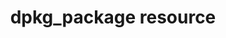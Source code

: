---
resource_reference: true
common_resource_functionality_multiple_packages: false
common_resource_functionality_resources_common_windows_security: false
cookbook_file_specificity: false
debug_recipes_chef_shell: false
handler_custom: false
handler_types: false
nameless_apt_update: false
nameless_build_essential: false
properties_multiple_packages: false
properties_resources_common_windows_security: false
properties_shortcode: 
ps_credential_helper: false
registry_key: false
remote_directory_recursive_directories: false
remote_file_prevent_re_downloads: false
remote_file_unc_path: false
resource_directory_recursive_directories: false
resource_package_options: false
resources_common_atomic_update: false
resources_common_guard_interpreter: false
resources_common_guards: true
resources_common_notification: true
resources_common_properties: true
ruby_style_basics_chef_log: false
syntax_shortcode: 
template_requirements: false
unit_file_verification: false
title: dpkg_package resource
resource: dpkg_package
aliases:
- "/resource_dpkg_package.html"
menu:
  infra:
    title: dpkg_package
    identifier: chef_infra/cookbook_reference/resources/dpkg_package dpkg_package
    parent: chef_infra/cookbook_reference/resources
resource_description_list:
- markdown: Use the **dpkg_package** resource to manage packages for the dpkg platform.
    When a package is installed from a local file, it must be added to the node using
    the **remote_file** or **cookbook_file** resources.
- note:
    shortcode: notes_resource_based_on_package.md
resource_new_in:
syntax_description: 'A **dpkg_package** resource block manages a package on a node,

  typically by installing it. The simplest use of the **dpkg_package**

  resource is:


  ``` ruby

  dpkg_package ''package_name''

  ```


  which will install the named package using all of the default options

  and the default action (`:install`).'
syntax_properties_list: 
syntax_full_code_block: "dpkg_package 'name' do\n  options                      String,\
  \ Array\n  package_name                 String, Array\n  response_file         \
  \       String\n  response_file_variables      Hash\n  source                  \
  \     String, Array\n  timeout                      String, Integer\n  version \
  \                     String, Array\n  action                       Symbol # defaults\
  \ to :install if not specified\nend"
syntax_full_properties_list:
- "`dpkg_package` is the resource."
- "`name` is the name given to the resource block."
- "`action` identifies which steps Chef Infra Client will take to bring the node into
  the desired state."
- "`options`, `package_name`, `response_file`, `response_file_variables`, `source`,
  `timeout`, and `version` are the properties available to this resource."
actions_list:
  :install:
    markdown: Default. Install a package. If a version is specified, install the specified
      version of the package.
  :nothing:
    shortcode: resources_common_actions_nothing.md
  :purge:
    markdown: Purge a package. This action typically removes the configuration files
      as well as the package.
  :remove:
    markdown: Remove a package.
properties_list:
- property: options
  ruby_type: String, Array
  required: false
  description_list:
  - markdown: One (or more) additional command options that are passed to the command.
- property: package_name
  ruby_type: String, Array
  required: false
  description_list:
  - markdown: An optional property to set the package name if it differs from the
      resource block's name.
- property: response_file
  ruby_type: String
  required: false
  description_list:
  - markdown: The direct path to the file used to pre-seed a package.
- property: response_file_variables
  ruby_type: Hash
  required: false
  description_list:
  - markdown: A Hash of response file variables in the form of {'VARIABLE' => 'VALUE'}.
- property: source
  ruby_type: String, Array
  required: false
  description_list:
  - markdown: The path to a package in the local file system.
- property: timeout
  ruby_type: String, Integer
  required: false
  description_list:
  - markdown: The amount of time (in seconds) to wait before timing out.
- property: version
  ruby_type: String, Array
  required: false
  description_list:
  - markdown: The version of a package to be installed or upgraded.
examples: "
  Install a package\n\n  ``` ruby\n  dpkg_package 'wget_1.13.4-2ubuntu1.4_amd64.deb'\
  \ do\n    source '/foo/bar/wget_1.13.4-2ubuntu1.4_amd64.deb'\n    action :install\n\
  \  end\n  ```\n"

---